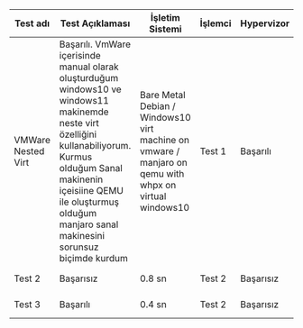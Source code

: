 | Test adı    | Test Açıklaması    | İşletim Sistemi   | İşlemci   | Hypervizor    | Tarih  |
|-------------|----------|--------|-------------|----------|--------|
| VMWare Nested Virt     | Başarılı. VmWare içerisinde manual olarak oluşturduğum windows10 ve windows11 makinemde neste virt özelliğini kullanabiliyorum. Kurmus olduğum Sanal makinenin içeisiine QEMU ile oluşturmuş olduğum manjaro sanal makinesini sorunsuz biçimde kurdum |Bare Metal Debian / Windows10 virt machine on vmware / manjaro on qemu with whpx on virtual windows10 | Test 1      | Başarılı | 0.5 sn |
| Test 2      | Başarısız| 0.8 sn | Test 2      | Başarısız| 0.8 sn |
| Test 3      | Başarılı | 0.4 sn | Test 2      | Başarısız| 0.8 sn |
